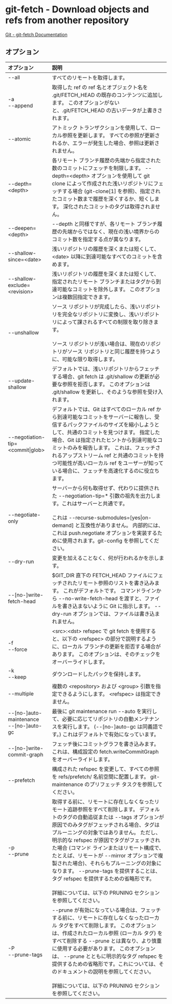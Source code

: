 # git-fetch - Download objects and refs from another repository

[Git - git-fetch Documentation](https://git-scm.com/docs/git-fetch)

## オプション

|オプション|説明|
|:--|:--|
|--all|すべてのリモートを取得します。|
|-a<br>--append|取得した ref の ref 名とオブジェクト名を .git/FETCH_HEAD の既存のコンテンツに追加します。 このオプションがないと、.git/FETCH_HEAD の古いデータが上書きされます。|
|--atomic|アトミック トランザクションを使用して、ローカル参照を更新します。 すべての参照が更新されるか、エラーが発生した場合、参照は更新されません。|
|--depth=\<depth>|各リモート ブランチ履歴の先端から指定された数のコミットにフェッチを制限します。 --depth=\<depth> オプションを使用して git clone によって作成された浅いリポジトリにフェッチする場合 (git-clone[1] を参照)、指定されたコミット数まで履歴を深くするか、短くします。 深化されたコミットのタグは取得されません。|
|--deepen=\<depth>|--depth と同様ですが、各リモート ブランチ履歴の先端からではなく、現在の浅い境界からのコミット数を指定する点が異なります。|
|--shallow-since=\<date>|浅いリポジトリの履歴を深くまたは短くして、\<date> 以降に到達可能なすべてのコミットを含めます。|
|--shallow-exclude=\<revision>|浅いリポジトリの履歴を深くまたは短くして、指定されたリモート ブランチまたはタグから到達可能なコミットを除外します。 このオプションは複数回指定できます。|
|--unshallow|ソース リポジトリが完成したら、浅いリポジトリを完全なリポジトリに変換し、浅いリポジトリによって課されるすべての制限を取り除きます。<br><br>ソース リポジトリが浅い場合は、現在のリポジトリがソース リポジトリと同じ履歴を持つように、可能な限り取得します。|
|--update-shallow|デフォルトでは、浅いリポジトリからフェッチする場合、git fetch は .git/shallow の更新が必要な参照を拒否します。 このオプションは .git/shallow を更新し、そのような参照を受け入れます。|
|--negotiation-tip=\<commit\|glob>|デフォルトでは、Git はすべてのローカル ref から到達可能なコミットをサーバーに報告し、受信するパックファイルのサイズを縮小しようとして、共通のコミットを見つけます。 指定した場合、Git は指定されたヒントから到達可能なコミットのみを報告します。 これは、フェッチされるアップストリーム ref と共通のコミットを持つ可能性が高いローカル ref をユーザーが知っている場合に、フェッチを高速化するのに役立ちます。|
|--negotiate-only|サーバーから何も取得せず、代わりに提供された --negotiation-tip=* 引数の祖先を出力します。これはサーバーと共通です。<br><br>これは --recurse-submodules=[yes\|on-demand] と互換性がありません。 内部的には、これは push.negotiate オプションを実装するために使用されます。git-config を参照してください。|
|--dry-run|変更を加えることなく、何が行われるかを示します。|
|--[no-]write-fetch-head|$GIT_DIR 直下の FETCH_HEAD ファイルにフェッチされたリモート参照のリストを書き込みます。 これがデフォルトです。 コマンドラインから --no-write-fetch-head を渡すと、ファイルを書き込まないように Git に指示します。 --dry-run オプションでは、ファイルは書き込まれません。|
|-f<br>--force|\<src>:\<dst> refspec で git fetch を使用すると、以下の \<refspec> の部分で説明するように、ローカル ブランチの更新を拒否する場合があります。 このオプションは、そのチェックをオーバーライドします。|
|-k<br>--keep|ダウンロードしたパックを保持します。|
|--multiple|複数の \<repository> および \<group> 引数を指定できるようにします。 \<refspec> は指定できません。|
|--[no-]auto-maintenance<br>--[no-]auto-gc|最後に git maintenance run --auto を実行して、必要に応じてリポジトリの自動メンテナンスを実行します。 (--[no-]auto-gc は同義語です。) これはデフォルトで有効になっています。|
|--[no-]write-commit-graph|フェッチ後にコミットグラフを書き込みます。 これは、構成設定の fetch.writeCommitGraph をオーバーライドします。|
|--prefetch|構成された refspec を変更して、すべての参照を refs/prefetch/ 名前空間に配置します。 git-maintenance のプリフェッチ タスクを参照してください。|
|-p<br>--prune|取得する前に、リモートに存在しなくなったリモート追跡参照をすべて削除します。 デフォルトのタグの自動追従または --tags オプションが原因でのみタグがフェッチされる場合、タグはプルーニングの対象ではありません。 ただし、明示的な refspec が原因でタグがフェッチされた場合 (コマンド ラインまたはリモート構成で、たとえば、リモートが --mirror オプションで複製された場合)、それらもプルーニングの対象になります。 --prune-tags を提供することは、タグ refspec を提供するための省略形です。<br><br>詳細については、以下の PRUNING セクションを参照してください。|
|-P<br>--prune-tags|--prune が有効になっている場合は、フェッチする前に、リモートに存在しなくなったローカル タグをすべて削除します。 このオプションは、作成されたローカル参照 (ローカル タグ) をすべて削除する --prune とは異なり、より慎重に使用する必要があります。 このオプションは、 --prune とともに明示的なタグ refspec を提供するための省略形です。これについては、そのドキュメントの説明を参照してください。<br><br>詳細については、以下の PRUNING セクションを参照してください。|
